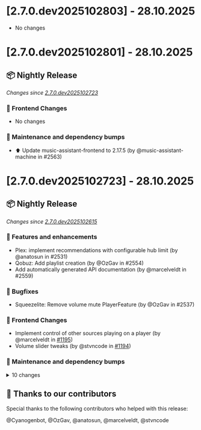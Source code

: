 # [2.7.0.dev2025102803] - 28.10.2025

* No changes


# [2.7.0.dev2025102801] - 28.10.2025

## 📦 Nightly Release

_Changes since [2.7.0.dev2025102723](https://github.com/music-assistant/server/releases/tag/2.7.0.dev2025102723)_

### 🎨 Frontend Changes

* No changes

### 🧰 Maintenance and dependency bumps

- ⬆️ Update music-assistant-frontend to 2.17.5 (by @music-assistant-machine in #2563)


# [2.7.0.dev2025102723] - 28.10.2025

## 📦 Nightly Release

_Changes since [2.7.0.dev2025102615](https://github.com/music-assistant/server/releases/tag/2.7.0.dev2025102615)_

### 🚀 Features and enhancements

- Plex: implement recommendations with configurable hub limit (by @anatosun in #2531)
- Qobuz: Add playlist creation (by @OzGav in #2554)
- Add automatically generated API documentation (by @marcelveldt in #2559)

### 🐛 Bugfixes

- Squeezelite: Remove volume mute PlayerFeature (by @OzGav in #2537)

### 🎨 Frontend Changes

- Implement control of other sources playing on a player (by @marcelveldt in [#1195](https://github.com/music-assistant/frontend/pull/1195))
- Volume slider tweaks (by @stvncode in [#1194](https://github.com/music-assistant/frontend/pull/1194))

### 🧰 Maintenance and dependency bumps

<details>
<summary>10 changes</summary>

- Player controller mypy fixes (by @OzGav in #2546)
- ⬆️ Update music-assistant-models to 1.1.64 (by @music-assistant-machine in #2550)
- ⬆️ Update music-assistant-models to 1.1.65 (by @music-assistant-machine in #2553)
- Chore(deps): Bump tomli from 2.2.1 to 2.3.0 (by @dependabot[bot] in #2555)
- Chore(deps): Bump actions/upload-artifact from 4 to 5 (by @dependabot[bot] in #2556)
- Chore(deps): Bump orjson from 3.11.3 to 3.11.4 (by @dependabot[bot] in #2557)
- Chore(deps): Bump actions/download-artifact from 5 to 6 (by @dependabot[bot] in #2558)
- Chore(deps): Bump colorlog from 6.9.0 to 6.10.1 (by @dependabot[bot] in #2560)
- ⬆️ Update music-assistant-frontend to 2.17.4 (by @music-assistant-machine in #2561)
- Bluos default config tweaks (by @Cyanogenbot in #2562)

</details>

## :bow: Thanks to our contributors

Special thanks to the following contributors who helped with this release:

@Cyanogenbot, @OzGav, @anatosun, @marcelveldt, @stvncode


